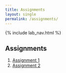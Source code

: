 ```yaml
---
title: Assignments 
layout: single
permalink: /assignments/
---
```

{% include lab_nav.html %}

## Assignments

1. [Assignment 1]({{site.baseurl}}/grading/)
2. [Assignment 2]()